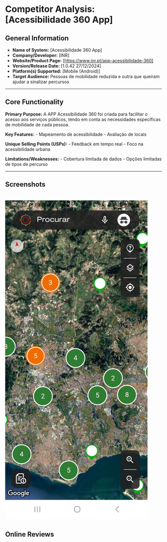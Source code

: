 # Competitor Analysis: [Acessibilidade 360 App] 
## General Information 
- **Name of System:** [Acessibilidade 360 App] 
- **Company/Developer:** [INR] 
- **Website/Product Page:** [https://www.inr.pt/app-acessibilidade-360] 
- **Version/Release Date:** [1.0.42 27/12/2024] 
- **Platform(s) Supported:** [Mobile (Android)] 
- **Target Audience:** Pessoas de mobilidade reduzida e outra que queiram ajudar a sinalizar percursos

--- 
## Core Functionality 

**Primary Purpose:** A APP Acessibilidade 360 foi criada para facilitar o acesso aos serviços públicos, tendo em conta as necessidades específicas de mobilidade de cada pessoa.

**Key Features:** - Mapeamento de acessibilidade - Avaliação de locais 

**Unique Selling Points (USPs):** - Feedback em tempo real - Foco na acessibilidade urbana

**Limitations/Weaknesses:** - Cobertura limitada de dados - Opções limitadas de tipos de percurso

---

## Screenshots
# ![Image example](competitor.jpeg) 

## Online Reviews
